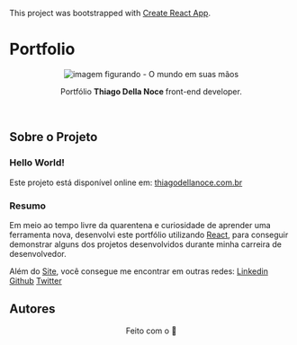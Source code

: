 This project was bootstrapped with [Create React App](https://github.com/facebook/create-react-app).

# Portfolio

<p align="center">
  <img src="https://imgur.com/NNvxl1C" alt="imagem figurando - O mundo em suas mãos">

  <p align="center">Portfólio <strong>Thiago Della Noce </strong> front-end developer.</p>

  <br>
</p>

## Sobre o Projeto

### Hello World!

Este projeto está disponível online em: [thiagodellanoce.com.br](https://www.thiagodellanoce.com.br/)

### Resumo

Em meio ao tempo livre da quarentena e curiosidade de aprender uma ferramenta nova, desenvolvi este portfólio utilizando
[React](https://github.com/facebook/create-react-app), para conseguir demonstrar alguns dos projetos desenvolvidos durante
minha carreira de desenvolvedor.

Além do [Site](https://www.thiagodellanoce.com.br/), você consegue me encontrar em outras redes:
[Linkedin](https://www.linkedin.com/in/thiagodellanoce/)
[Github](https://github.com/ThiagoDellaNoce)
[Twitter](https://twitter.com/ThiagoDellaNoce)

## Autores

<p align="center">Feito com o 💚</p>
